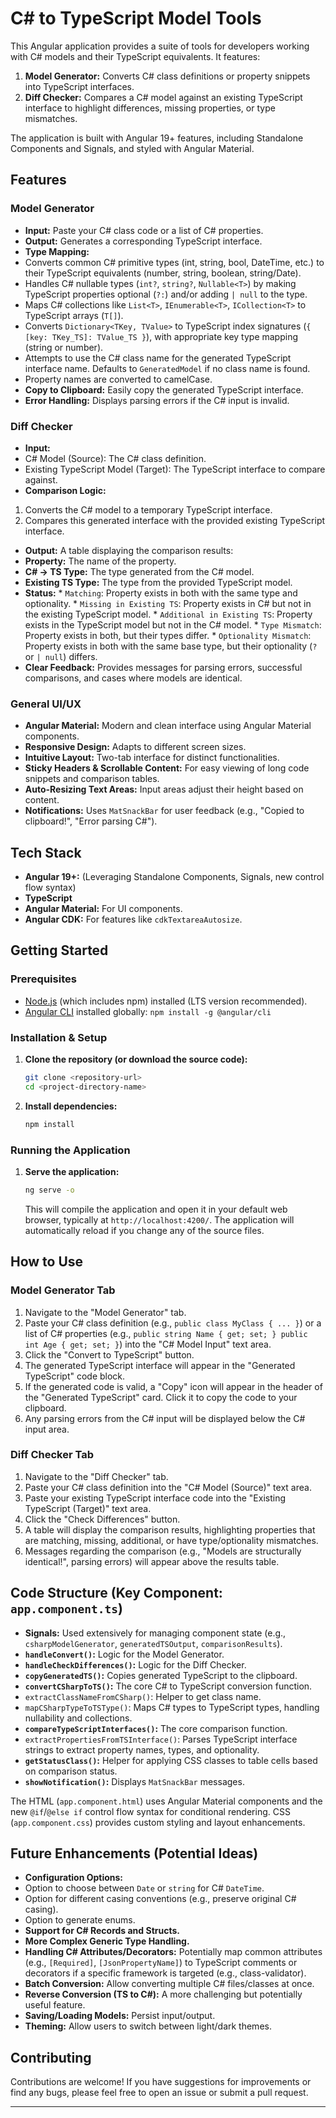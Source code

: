 # C# to TypeScript Model Tools

This Angular application provides a suite of tools for developers working with C# models and their TypeScript equivalents. It features:

1.  **Model Generator:** Converts C# class definitions or property snippets into TypeScript interfaces.
2.  **Diff Checker:** Compares a C# model against an existing TypeScript interface to highlight differences, missing properties, or type mismatches.

The application is built with Angular 19+ features, including Standalone Components and Signals, and styled with Angular Material.

## Features

### Model Generator
*   **Input:** Paste your C# class code or a list of C# properties.
*   **Output:** Generates a corresponding TypeScript interface.
*   **Type Mapping:**
  *   Converts common C# primitive types (int, string, bool, DateTime, etc.) to their TypeScript equivalents (number, string, boolean, string/Date).
  *   Handles C# nullable types (`int?`, `string?`, `Nullable<T>`) by making TypeScript properties optional (`?:`) and/or adding `| null` to the type.
  *   Maps C# collections like `List<T>`, `IEnumerable<T>`, `ICollection<T>` to TypeScript arrays (`T[]`).
  *   Converts `Dictionary<TKey, TValue>` to TypeScript index signatures (`{ [key: TKey_TS]: TValue_TS }`), with appropriate key type mapping (string or number).
  *   Attempts to use the C# class name for the generated TypeScript interface name. Defaults to `GeneratedModel` if no class name is found.
  *   Property names are converted to camelCase.
*   **Copy to Clipboard:** Easily copy the generated TypeScript interface.
*   **Error Handling:** Displays parsing errors if the C# input is invalid.

### Diff Checker
*   **Input:**
  *   C# Model (Source): The C# class definition.
  *   Existing TypeScript Model (Target): The TypeScript interface to compare against.
*   **Comparison Logic:**
  1.  Converts the C# model to a temporary TypeScript interface.
  2.  Compares this generated interface with the provided existing TypeScript interface.
*   **Output:** A table displaying the comparison results:
  *   **Property:** The name of the property.
  *   **C# -> TS Type:** The type generated from the C# model.
  *   **Existing TS Type:** The type from the provided TypeScript model.
  *   **Status:**
    *   `Matching`: Property exists in both with the same type and optionality.
    *   `Missing in Existing TS`: Property exists in C# but not in the existing TypeScript model.
    *   `Additional in Existing TS`: Property exists in the TypeScript model but not in the C# model.
    *   `Type Mismatch`: Property exists in both, but their types differ.
    *   `Optionality Mismatch`: Property exists in both with the same base type, but their optionality (`?` or `| null`) differs.
*   **Clear Feedback:** Provides messages for parsing errors, successful comparisons, and cases where models are identical.

### General UI/UX
*   **Angular Material:** Modern and clean interface using Angular Material components.
*   **Responsive Design:** Adapts to different screen sizes.
*   **Intuitive Layout:** Two-tab interface for distinct functionalities.
*   **Sticky Headers & Scrollable Content:** For easy viewing of long code snippets and comparison tables.
*   **Auto-Resizing Text Areas:** Input areas adjust their height based on content.
*   **Notifications:** Uses `MatSnackBar` for user feedback (e.g., "Copied to clipboard!", "Error parsing C#").

## Tech Stack

*   **Angular 19+:** (Leveraging Standalone Components, Signals, new control flow syntax)
*   **TypeScript**
*   **Angular Material:** For UI components.
*   **Angular CDK:** For features like `cdkTextareaAutosize`.

## Getting Started

### Prerequisites

*   [Node.js](https://nodejs.org/) (which includes npm) installed (LTS version recommended).
*   [Angular CLI](https://angular.io/cli) installed globally: `npm install -g @angular/cli`

### Installation & Setup

1.  **Clone the repository (or download the source code):**
    ```bash
    git clone <repository-url>
    cd <project-directory-name>
    ```

2.  **Install dependencies:**
    ```bash
    npm install
    ```

### Running the Application

1.  **Serve the application:**
    ```bash
    ng serve -o
    ```
    This will compile the application and open it in your default web browser, typically at `http://localhost:4200/`. The application will automatically reload if you change any of the source files.

## How to Use

### Model Generator Tab

1.  Navigate to the "Model Generator" tab.
2.  Paste your C# class definition (e.g., `public class MyClass { ... }`) or a list of C# properties (e.g., `public string Name { get; set; } public int Age { get; set; }`) into the "C# Model Input" text area.
3.  Click the "Convert to TypeScript" button.
4.  The generated TypeScript interface will appear in the "Generated TypeScript" code block.
5.  If the generated code is valid, a "Copy" icon will appear in the header of the "Generated TypeScript" card. Click it to copy the code to your clipboard.
6.  Any parsing errors from the C# input will be displayed below the C# input area.

### Diff Checker Tab

1.  Navigate to the "Diff Checker" tab.
2.  Paste your C# class definition into the "C# Model (Source)" text area.
3.  Paste your existing TypeScript interface code into the "Existing TypeScript (Target)" text area.
4.  Click the "Check Differences" button.
5.  A table will display the comparison results, highlighting properties that are matching, missing, additional, or have type/optionality mismatches.
6.  Messages regarding the comparison (e.g., "Models are structurally identical!", parsing errors) will appear above the results table.

## Code Structure (Key Component: `app.component.ts`)

*   **Signals:** Used extensively for managing component state (e.g., `csharpModelGenerator`, `generatedTSOutput`, `comparisonResults`).
*   **`handleConvert()`:** Logic for the Model Generator.
*   **`handleCheckDifferences()`:** Logic for the Diff Checker.
*   **`copyGeneratedTS()`:** Copies generated TypeScript to the clipboard.
*   **`convertCSharpToTS()`:** The core C# to TypeScript conversion function.
  *   `extractClassNameFromCSharp()`: Helper to get class name.
  *   `mapCSharpTypeToTSType()`: Maps C# types to TypeScript types, handling nullability and collections.
*   **`compareTypeScriptInterfaces()`:** The core comparison function.
  *   `extractPropertiesFromTSInterface()`: Parses TypeScript interface strings to extract property names, types, and optionality.
*   **`getStatusClass()`:** Helper for applying CSS classes to table cells based on comparison status.
*   **`showNotification()`:** Displays `MatSnackBar` messages.

The HTML (`app.component.html`) uses Angular Material components and the new `@if`/`@else if` control flow syntax for conditional rendering. CSS (`app.component.css`) provides custom styling and layout enhancements.

## Future Enhancements (Potential Ideas)

*   **Configuration Options:**
  *   Option to choose between `Date` or `string` for C# `DateTime`.
  *   Option for different casing conventions (e.g., preserve original C# casing).
  *   Option to generate enums.
*   **Support for C# Records and Structs.**
*   **More Complex Generic Type Handling.**
*   **Handling C# Attributes/Decorators:** Potentially map common attributes (e.g., `[Required]`, `[JsonPropertyName]`) to TypeScript comments or decorators if a specific framework is targeted (e.g., class-validator).
*   **Batch Conversion:** Allow converting multiple C# files/classes at once.
*   **Reverse Conversion (TS to C#):** A more challenging but potentially useful feature.
*   **Saving/Loading Models:** Persist input/output.
*   **Theming:** Allow users to switch between light/dark themes.

## Contributing

Contributions are welcome! If you have suggestions for improvements or find any bugs, please feel free to open an issue or submit a pull request.

---
